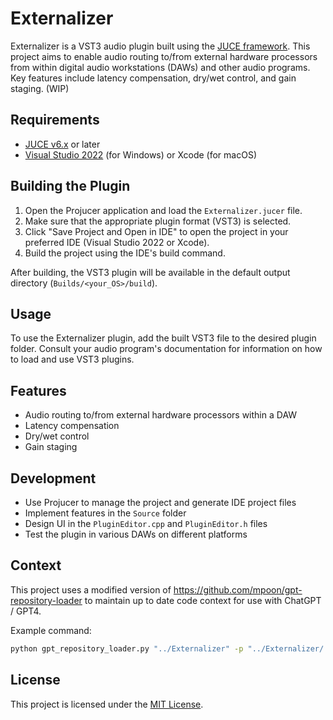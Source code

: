 # Externalizer

Externalizer is a VST3 audio plugin built using the [JUCE framework](https://juce.com/). This project aims to enable audio routing to/from external hardware processors from within digital audio workstations (DAWs) and other audio programs. Key features include latency compensation, dry/wet control, and gain staging. (WIP)

## Requirements

- [JUCE v6.x](https://juce.com/get-juce/download) or later
- [Visual Studio 2022](https://visualstudio.microsoft.com/vs/) (for Windows) or Xcode (for macOS)

## Building the Plugin

1. Open the Projucer application and load the `Externalizer.jucer` file.
2. Make sure that the appropriate plugin format (VST3) is selected.
3. Click "Save Project and Open in IDE" to open the project in your preferred IDE (Visual Studio 2022 or Xcode).
4. Build the project using the IDE's build command.

After building, the VST3 plugin will be available in the default output directory (`Builds/<your_OS>/build`).

## Usage

To use the Externalizer plugin, add the built VST3 file to the desired plugin folder. Consult your audio program's documentation for information on how to load and use VST3 plugins.

## Features

- Audio routing to/from external hardware processors within a DAW
- Latency compensation
- Dry/wet control
- Gain staging

## Development

- Use Projucer to manage the project and generate IDE project files
- Implement features in the `Source` folder
- Design UI in the `PluginEditor.cpp` and `PluginEditor.h` files
- Test the plugin in various DAWs on different platforms

## Context

This project uses a modified version of https://github.com/mpoon/gpt-repository-loader to maintain up to date code context for use with ChatGPT / GPT4.

Example command:

```bash
python gpt_repository_loader.py "../Externalizer" -p "../Externalizer/.preamble" -o "../Externalizer/context.txt" -t 2048 -m 10
```

## License

This project is licensed under the [MIT License](https://opensource.org/licenses/MIT).
